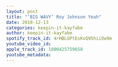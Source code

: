 ```yaml
---
layout: post
title: "‘BIG WAVY’ Roy Johnson Yeah"
date: 2018-12-13
categories: keepin-it-kayfabe
author: keepin-it-kayfabe
spotify_track_id: 4rHBLGPtEsKvQ95hiiOw9m
youtube_video_id: 
apple_track_id: 1000425759658
youtube_metadata: 
---
```

